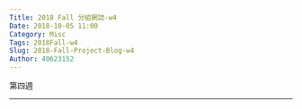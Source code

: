 ```yaml
---
Title: 2018 Fall 分組網誌-w4
Date: 2018-10-05 11:00
Category: Misc
Tags: 2018Fall-w4
Slug: 2018-Fall-Project-Blog-w4
Author: 40623152
---
```


第四週

<!-- PELICAN_END_SUMMARY -->
----
